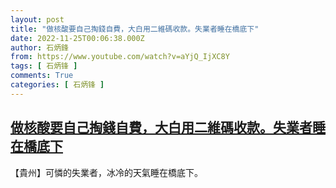 ```yaml
---
layout: post
title: "做核酸要自己掏錢自費，大白用二維碼收款。失業者睡在橋底下"
date: 2022-11-25T00:06:38.000Z
author: 石炳鋒
from: https://www.youtube.com/watch?v=aYjQ_IjXC8Y
tags: [ 石炳锋 ]
comments: True
categories: [ 石炳锋 ]
---
```

<!--1669334798000-->
[做核酸要自己掏錢自費，大白用二維碼收款。失業者睡在橋底下](https://www.youtube.com/watch?v=aYjQ_IjXC8Y)
------

<div>
【貴州】可憐的失業者，冰冷的天氣睡在橋底下。
</div>
